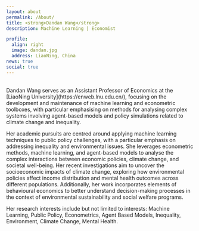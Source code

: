 ```yaml
---
layout: about
permalink: /About/
title: <strong>Dandan Wang</strong>
description: Machine Learning | Economist

profile:
  align: right
  image: dandan.jpg
  address: LiaoNing, China
news: true
social: true
---
```

<br>
Dandan Wang serves as an Assistant Professor of Economics at the [LiaoNing University](https://enweb.lnu.edu.cn/),  focusing on the development and maintenance of machine learning and econometric toolboxes, with particular emphasising on methods for analysing complex systems involving agent-based models and policy simulations related to climate change and inequality.

Her academic pursuits are centred around applying machine learning techniques to public policy challenges, with a particular emphasis on addressing inequality and environmental issues. She leverages econometric methods, machine learning, and agent-based models to analyse the complex interactions between economic policies, climate change, and societal well-being. Her recent investigations aim to uncover the socioeconomic impacts of climate change, exploring how environmental policies affect income distribution and mental health outcomes across different populations. Additionally, her work incorporates elements of behavioural economics to better understand decision-making processes in the context of environmental sustainability and social welfare programs.

Her research interests include but not limited to interests: Machine Learning, Public Policy, Econometrics, Agent Based Models, Inequality, Environment, Climate Change, Mental Health.


<!-- I'm currently a masters student of robotics at Northwestern University in Chicago. My passion lies in prosthetics, learning new ways of augmenting human ability, and making new methodologies accessible.

I received my BS in mechanical engineering in 2014 at Iowa State University. I completed my internship at the Rehabilitation Institute of Chicago (rebuilt as the [Shirley Ryan Ability Lab](https://www.sralab.org/)) then moved on to the start-up world developing computer vision technologies. In 2019, I was accepted into the Masters of Science in Robotics program at Northwestern University.

Disability or impairment in the wake of trauma may be difficult or impossible for the body to overcome. My professional goal is to help build systems that interact with the body to improve function, strength, and ability. By understanding how the body's underlying systems operates and communicate, we can build devices that interact with the body in a much more natural way.-->

<!-- By watching how mother nature overcomes her challenges, we can incorporate those lessons into engineering design. When we apply those naturally inspired systems, not only do we learn more about our own world, but we develop a deeper respect for it. -->

 <!-- How does the body provide blood to every cell, and could we use that system and apply it to our roads and highways? Can we use novel piezoelectric materials as artificial muscles? What can CNNs teach us about our own visul cortex?  -->

<!-- Link to your social media connections, too. This theme is set up to use [Font Awesome icons](http://fortawesome.github.io/Font-Awesome/){:target="\_blank"} and [Academicons](https://jpswalsh.github.io/academicons/){:target="\_blank"}, like the ones below. Add your Facebook, Twitter, LinkedIn, Google Scholar, or just disable all of them. -->

